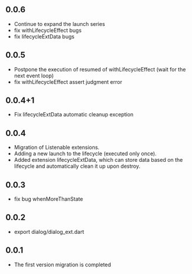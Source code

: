 ## 0.0.6

* Continue to expand the launch series
* fix withLifecycleEffect bugs
* fix lifecycleExtData bugs

## 0.0.5

* Postpone the execution of resumed of withLifecycleEffect (wait for the next event loop)
* fix withLifecycleEffect assert judgment error

## 0.0.4+1

* Fix lifecycleExtData automatic cleanup exception

## 0.0.4

* Migration of Listenable extensions.
* Adding a new launch to the lifecycle (executed only once).
* Added extension lifecycleExtData, which can store data based on the lifecycle and automatically
  clean it up upon destroy.

## 0.0.3

* fix bug whenMoreThanState

## 0.0.2

* export dialog/dialog_ext.dart

## 0.0.1

* The first version migration is completed
